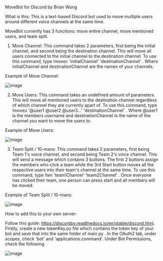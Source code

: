 MoveBot for Discord
by Brian Wong

What is this:
This is a text-based Discord bot used to move multiple users around different voice channels at the same time.

MoveBot currently has 3 functions: move entire channel, move mentioned users, and team split.

1. Move Channel: 
This command takes 2 parameters, first being the initial channel, and second being the destination channel. This will move all users connected to the initial channel to the destination channel.
To use this command, type !movec 'initialChannel' 'destinationChannel' . Where initialChannel and destinationChannel are the names of your channels.

Example of Move Channel:

![image](https://user-images.githubusercontent.com/80365798/224405969-da85701a-6f85-4658-a8ac-5e9d8dfa8241.png)


2. Move Users:
This command takes an undefined amount of parameters. This will move all mentioned users to the destination channel regardless of which channel they are currently apart of.
To use this command, type !moveu '@user1 @user2 @user3...' 'destinationChannel' . Where @user1 is the members username and destinationChannel is the name of the channel you want to move the users to.

Example of Move Users:

![image](https://user-images.githubusercontent.com/80365798/224406161-a4becd3e-f86d-4f9c-a7f9-29a8c17c6ede.png)


3. Team Split / 10-mans:
This command takes 2 parameters, first being Team 1's voice channel, and second being Team 2's voice channel.
This will send a message which contains 3 buttons. The first 2 buttons assign the members who click a team while the 3rd Start button moves all the respective users into their team's channel at the same time.
To use this command, type !ten 'team1Channel' 'team2Channel' . Once everyone has clicked their team, one person can press start and all members will be moved.

Example of Team Split / 10-mans:

![image](https://user-images.githubusercontent.com/80365798/224405765-1de9122f-5443-4bc1-a1a6-4d8142a50682.png)


How to add this to your own server:

Follow this guide: https://discordpy.readthedocs.io/en/stable/discord.html. Firstly, create a new tokenKey.py file which contains the token key of your bot and save that into the same folder of main.py . In the OAuth2 tab, under scopes, check 'bot' and 'applications.command'. Under Bot Permissions, check the following

![image](https://user-images.githubusercontent.com/80365798/224448411-0f7e9512-f273-4b5c-8bcd-1b6d7aaa8018.png)

